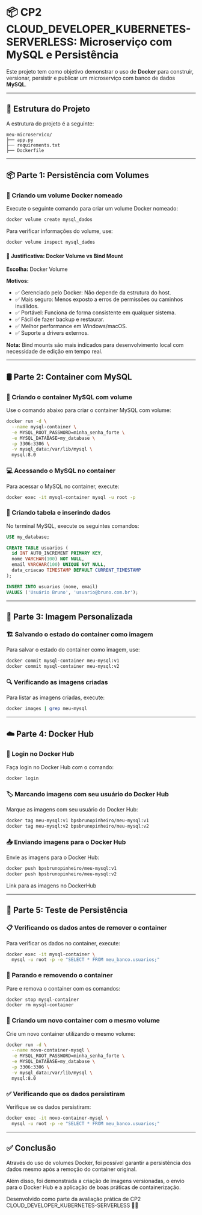 # 📦 CP2 CLOUD_DEVELOPER_KUBERNETES-SERVERLESS: Microserviço com MySQL e Persistência

Este projeto tem como objetivo demonstrar o uso de **Docker** para construir, versionar, persistir e publicar um microserviço com banco de dados **MySQL**.

---

## 📁 Estrutura do Projeto

A estrutura do projeto é a seguinte:

```
meu-microservico/
├── app.py
├── requirements.txt
├── Dockerfile
```

---

## 📦 Parte 1: Persistência com Volumes

### 🔧 Criando um volume Docker nomeado

Execute o seguinte comando para criar um volume Docker nomeado:

```bash
docker volume create mysql_dados
```

Para verificar informações do volume, use:

```bash
docker volume inspect mysql_dados
```

#### 📌 Justificativa: Docker Volume vs Bind Mount

**Escolha:** Docker Volume

**Motivos:**
- ✅ Gerenciado pelo Docker: Não depende da estrutura do host.
- ✅ Mais seguro: Menos exposto a erros de permissões ou caminhos inválidos.
- ✅ Portável: Funciona de forma consistente em qualquer sistema.
- ✅ Fácil de fazer backup e restaurar.
- ✅ Melhor performance em Windows/macOS.
- ✅ Suporte a drivers externos.

**Nota:** Bind mounts são mais indicados para desenvolvimento local com necessidade de edição em tempo real.

---

## 🛢️ Parte 2: Container com MySQL

### 🚀 Criando o container MySQL com volume

Use o comando abaixo para criar o container MySQL com volume:

```bash
docker run -d \
  --name mysql-container \
  -e MYSQL_ROOT_PASSWORD=minha_senha_forte \
  -e MYSQL_DATABASE=my_database \
  -p 3306:3306 \
  -v mysql_data:/var/lib/mysql \
  mysql:8.0
```

### 💻 Acessando o MySQL no container

Para acessar o MySQL no container, execute:

```bash
docker exec -it mysql-container mysql -u root -p
```

### 🧱 Criando tabela e inserindo dados

No terminal MySQL, execute os seguintes comandos:

```sql
USE my_database;

CREATE TABLE usuarios (
  id INT AUTO_INCREMENT PRIMARY KEY,
  nome VARCHAR(100) NOT NULL,
  email VARCHAR(100) UNIQUE NOT NULL,
  data_criacao TIMESTAMP DEFAULT CURRENT_TIMESTAMP
);

INSERT INTO usuarios (nome, email)
VALUES ('Usuário Bruno', 'usuario@bruno.com.br');
```

---

## 🧱 Parte 3: Imagem Personalizada

### 🏗️ Salvando o estado do container como imagem

Para salvar o estado do container como imagem, use:

```bash
docker commit mysql-container meu-mysql:v1
docker commit mysql-container meu-mysql:v2
```

### 🔍 Verificando as imagens criadas

Para listar as imagens criadas, execute:

```bash
docker images | grep meu-mysql
```

---

## ☁️ Parte 4: Docker Hub

### 🔐 Login no Docker Hub

Faça login no Docker Hub com o comando:

```bash
docker login
```

### 🏷️ Marcando imagens com seu usuário do Docker Hub

Marque as imagens com seu usuário do Docker Hub:

```bash
docker tag meu-mysql:v1 bpsbrunopinheiro/meu-mysql:v1
docker tag meu-mysql:v2 bpsbrunopinheiro/meu-mysql:v2
```

### 📤 Enviando imagens para o Docker Hub

Envie as imagens para o Docker Hub:

```bash
docker push bpsbrunopinheiro/meu-mysql:v1
docker push bpsbrunopinheiro/meu-mysql:v2
```
Link para as imagens no DockerHub

---

## 🔁 Parte 5: Teste de Persistência

### 📋 Verificando os dados antes de remover o container

Para verificar os dados no container, execute:

```bash
docker exec -it mysql-container \
  mysql -u root -p -e "SELECT * FROM meu_banco.usuarios;"
```

### 🧹 Parando e removendo o container

Pare e remova o container com os comandos:

```bash
docker stop mysql-container
docker rm mysql-container
```

### 🔄 Criando um novo container com o mesmo volume

Crie um novo container utilizando o mesmo volume:

```bash
docker run -d \
  --name novo-container-mysql \
  -e MYSQL_ROOT_PASSWORD=minha_senha_forte \
  -e MYSQL_DATABASE=my_database \
  -p 3306:3306 \
  -v mysql_data:/var/lib/mysql \
  mysql:8.0
```

### ✅ Verificando que os dados persistiram

Verifique se os dados persistiram:

```bash
docker exec -it novo-container-mysql \
  mysql -u root -p -e "SELECT * FROM meu_banco.usuarios;"
```

---

## ✅ Conclusão

Através do uso de volumes Docker, foi possível garantir a persistência dos dados mesmo após a remoção do container original.

Além disso, foi demonstrada a criação de imagens versionadas, o envio para o Docker Hub e a aplicação de boas práticas de containerização.

Desenvolvido como parte da avaliação prática de CP2
CLOUD_DEVELOPER_KUBERNETES-SERVERLESS 💙🐳